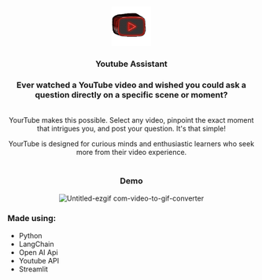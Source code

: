 <!-- Improved compatibility of back to top link: See: https://github.com/othneildrew/Best-README-Template/pull/73 -->
<a name="readme-top"></a>


<!-- PROJECT SHIELDS -->
<!--
*** I'm using markdown "reference style" links for readability.
*** Reference links are enclosed in brackets [ ] instead of parentheses ( ).
*** See the bottom of this document for the declaration of the reference variables
*** for contributors-url, forks-url, etc. This is an optional, concise syntax you may use.
*** https://www.markdownguide.org/basic-syntax/#reference-style-links
-->


<!-- PROJECT LOGO -->
<br />
<div align="center">
  <a href="https://github.com/github_username/repo_name](https://github.com/guryuvraj/Youtube-Assistant)">
    <img src="image1.gif" alt="Logo" width="80" height="80">
  </a>

<h3 align="center">Youtube Assistant</h3>

  <p align="center">
 <h3>Ever watched a YouTube video and wished you could ask a question directly on a specific scene or moment?</h3> <br>
    YourTube makes this possible. Select any video, pinpoint the exact moment that intrigues you, and post your question. It's that simple!

  YourTube is designed for curious minds and enthusiastic learners who seek more from their video experience.
    <br />
    <br />
    <h3> Demo </h3>
    ![Untitled-ezgif com-video-to-gif-converter](https://github.com/guryuvraj/Youtube-Assistant/assets/98197801/8ace7a99-9021-4671-b80b-c923d141d874)

  </p>

 
</div>

<div>
   <h3>Made using: </h3>
  <ul>
    <li>Python</li>
    <li>LangChain</li>
    <li>Open AI Api</li>
    <li>Youtube API</li>
    <li>Streamlit</li>
  </ul>
</div>






[linkedin-shield]: https://img.shields.io/badge/-LinkedIn-black.svg?style=for-the-badge&logo=linkedin&colorB=555
[linkedin-url]: https://linkedin.com/in/linkedin_username
